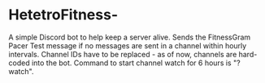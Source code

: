 # HetetroFitness-
A simple Discord bot to help keep a server alive. Sends the FitnessGram Pacer Test message if no messages are sent in a channel within hourly intervals. Channel IDs have to be replaced - as of now, channels are hard-coded into the bot. Command to start channel watch for 6 hours is "?watch". 
